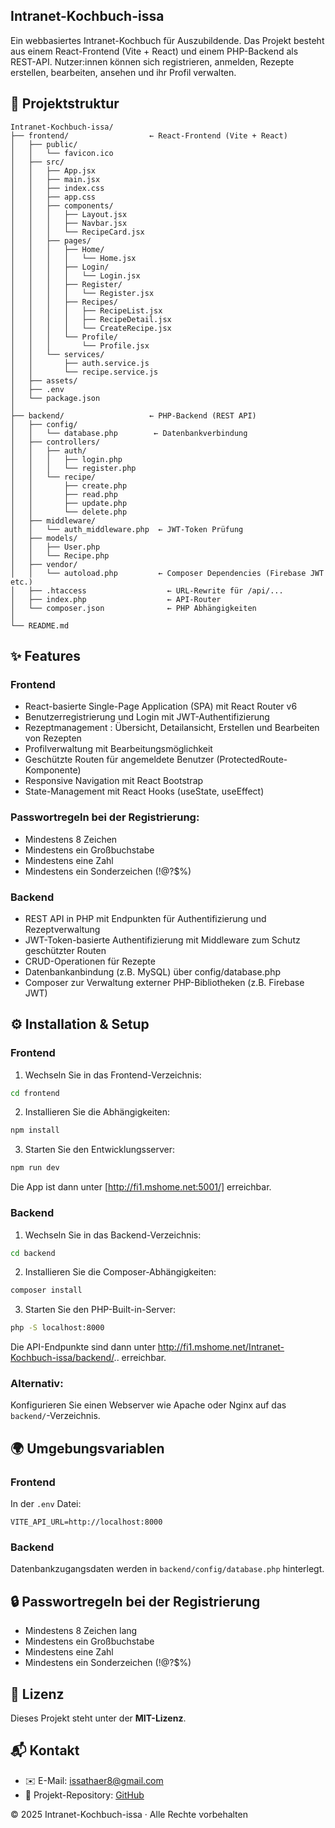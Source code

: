 
## Intranet-Kochbuch-issa

Ein webbasiertes Intranet-Kochbuch für Auszubildende. Das Projekt besteht aus einem React-Frontend (Vite + React) und einem PHP-Backend als REST-API. Nutzer:innen können sich registrieren, anmelden, Rezepte erstellen, bearbeiten, ansehen und ihr Profil verwalten.

## 📁 Projektstruktur

```
Intranet-Kochbuch-issa/
├── frontend/                  ← React-Frontend (Vite + React)
│   ├── public/
│   │   └── favicon.ico
│   ├── src/
│   │   ├── App.jsx
│   │   ├── main.jsx
│   │   ├── index.css
│   │   ├── app.css
│   │   ├── components/
│   │   │   ├── Layout.jsx
│   │   │   ├── Navbar.jsx
│   │   │   └── RecipeCard.jsx
│   │   ├── pages/
│   │   │   ├── Home/
│   │   │   │   └── Home.jsx
│   │   │   ├── Login/
│   │   │   │   └── Login.jsx
│   │   │   ├── Register/
│   │   │   │   └── Register.jsx
│   │   │   ├── Recipes/
│   │   │   │   ├── RecipeList.jsx
│   │   │   │   ├── RecipeDetail.jsx
│   │   │   │   └── CreateRecipe.jsx
│   │   │   └── Profile/
│   │   │       └── Profile.jsx
│   │   └── services/
│   │       ├── auth.service.js
│   │       └── recipe.service.js
│   ├── assets/
│   ├── .env
│   └── package.json
│
├── backend/                   ← PHP-Backend (REST API)
│   ├── config/
│   │   └── database.php        ← Datenbankverbindung
│   ├── controllers/
│   │   ├── auth/
│   │   │   ├── login.php
│   │   │   └── register.php
│   │   └── recipe/
│   │       ├── create.php
│   │       ├── read.php
│   │       ├── update.php
│   │       └── delete.php
│   ├── middleware/
│   │   └── auth_middleware.php  ← JWT-Token Prüfung
│   ├── models/
│   │   ├── User.php
│   │   └── Recipe.php
│   ├── vendor/
│   │   └── autoload.php         ← Composer Dependencies (Firebase JWT etc.)
│   ├── .htaccess                  ← URL-Rewrite für /api/...
│   ├── index.php                  ← API-Router
│   └── composer.json              ← PHP Abhängigkeiten
│
└── README.md
```

## ✨ Features

### Frontend
- React-basierte Single-Page Application (SPA) mit React Router v6
- Benutzerregistrierung und Login mit JWT-Authentifizierung
- Rezeptmanagement : Übersicht, Detailansicht, Erstellen und Bearbeiten von Rezepten
- Profilverwaltung mit Bearbeitungsmöglichkeit
- Geschützte Routen für angemeldete Benutzer (ProtectedRoute-Komponente)
- Responsive Navigation mit React Bootstrap
- State-Management mit React Hooks (useState, useEffect)

### Passwortregeln bei der Registrierung:
- Mindestens 8 Zeichen
- Mindestens ein Großbuchstabe
- Mindestens eine Zahl
- Mindestens ein Sonderzeichen (!@?$%)

### Backend
- REST API in PHP mit Endpunkten für Authentifizierung und Rezeptverwaltung
- JWT-Token-basierte Authentifizierung mit Middleware zum Schutz geschützter Routen
- CRUD-Operationen für Rezepte
- Datenbankanbindung (z.B. MySQL) über config/database.php
- Composer zur Verwaltung externer PHP-Bibliotheken (z.B. Firebase JWT)

## ⚙️ Installation & Setup

### Frontend

1. Wechseln Sie in das Frontend-Verzeichnis:
```bash
cd frontend
```
2. Installieren Sie die Abhängigkeiten:
```bash
npm install
```
3. Starten Sie den Entwicklungsserver:
```bash
npm run dev
```
Die App ist dann unter [http://fi1.mshome.net:5001/] erreichbar.

### Backend

1. Wechseln Sie in das Backend-Verzeichnis:
```bash
cd backend
```
2. Installieren Sie die Composer-Abhängigkeiten:
```bash
composer install
```
3. Starten Sie den PHP-Built-in-Server:
```bash
php -S localhost:8000
```
Die API-Endpunkte sind dann unter http://fi1.mshome.net/Intranet-Kochbuch-issa/backend/.. erreichbar.

### Alternativ:
Konfigurieren Sie einen Webserver wie Apache oder Nginx auf das `backend/`-Verzeichnis.

## 🌍 Umgebungsvariablen

### Frontend

In der `.env` Datei:
```env
VITE_API_URL=http://localhost:8000
```

### Backend

Datenbankzugangsdaten werden in `backend/config/database.php` hinterlegt.

## 🔒 Passwortregeln bei der Registrierung

- Mindestens 8 Zeichen lang
- Mindestens ein Großbuchstabe
- Mindestens eine Zahl
- Mindestens ein Sonderzeichen (!@?$%)

## 📄 Lizenz

Dieses Projekt steht unter der **MIT-Lizenz**.

## 📬 Kontakt

- ✉️ E-Mail: issathaer8@gmail.com  
- 📁 Projekt-Repository: [GitHub](https://github.com/Thaer455/Intranet-Kochbuch-issa.git)  

© 2025 Intranet-Kochbuch-issa · Alle Rechte vorbehalten
